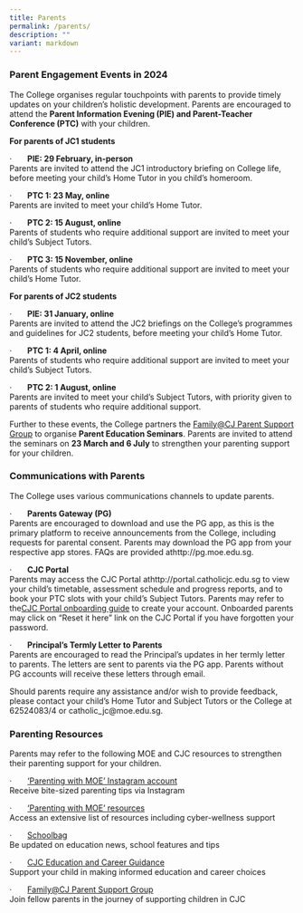 ```yaml
---
title: Parents
permalink: /parents/
description: ""
variant: markdown
---
```

<h3><strong>Parent Engagement Events in 2024</strong></h3>
<p>The College organises regular touchpoints with parents to provide timely
updates on your children’s holistic development. Parents are encouraged
to attend the <strong>Parent Information Evening (PIE) and Parent-Teacher Conference (PTC)</strong> with
your children.</p>
<p><strong>For parents of JC1 students</strong>
</p>
<p>·&nbsp;&nbsp;&nbsp;&nbsp;&nbsp;&nbsp; <strong>PIE: 29 February, in-person<br></strong>Parents
are invited to attend the JC1 introductory briefing on College life, before
meeting your child’s Home Tutor in you child’s homeroom.</p>
<p>·&nbsp;&nbsp;&nbsp;&nbsp;&nbsp;&nbsp; <strong>PTC 1: 23 May, online<br></strong>Parents
are invited to meet your child’s Home Tutor.</p>
<p>·&nbsp;&nbsp;&nbsp;&nbsp;&nbsp;&nbsp; <strong>PTC 2: 15 August, online<br></strong>Parents
of students who require additional support are invited to meet your child’s
Subject Tutors.</p>
<p>·&nbsp;&nbsp;&nbsp;&nbsp;&nbsp;&nbsp; <strong>PTC 3: 15 November, online<br></strong>Parents
of students who require additional support are invited to meet your child’s
Home Tutor.</p>
<p><strong>For parents of JC2 students</strong>
</p>
<p>·&nbsp;&nbsp;&nbsp;&nbsp;&nbsp;&nbsp; <strong>PIE: 31 January, online<br></strong>Parents
are invited to attend the JC2 briefings on the College’s programmes and
guidelines for JC2 students, before meeting your child’s Home Tutor.</p>
<p>·&nbsp;&nbsp;&nbsp;&nbsp;&nbsp;&nbsp; <strong>PTC 1: 4 April, online<br></strong>Parents
of students who require additional support are invited to meet your child’s
Subject Tutors.</p>
<p>·&nbsp;&nbsp;&nbsp;&nbsp;&nbsp;&nbsp; <strong>PTC 2: 1 August, online<br></strong>Parents
are invited to meet your child’s Subject Tutors, with priority given to
parents of students who require additional support.</p>
<p>Further to these events, the College partners the <a href="https://www.cjc.moe.edu.sg/psg" rel="noopener noreferrer nofollow" target="_blank">Family@CJ Parent Support Group</a> to
organise <strong>Parent Education Seminars</strong>. Parents are invited
to attend the seminars on <strong>23 March and 6 July</strong> to strengthen
your parenting support for your children.</p>
<h3><strong>Communications with Parents</strong></h3>
<p>The College uses various communications channels to update parents.</p>
<p>·&nbsp;&nbsp;&nbsp;&nbsp;&nbsp;&nbsp; <strong>Parents Gateway (PG)<br></strong>
<a rel="noopener noreferrer nofollow" target="_blank">Parents are encouraged to download and use the PG app, as this is the
primary platform to receive announcements from the College, including requests
for parental consent. Parents may download the PG app from your respective
app stores. FAQs are provided at</a><a rel="noopener noreferrer nofollow" target="_blank">http://pg.moe.edu.sg</a>.</p>
<p>·&nbsp;&nbsp;&nbsp;&nbsp;&nbsp;&nbsp; <strong>CJC Portal<br></strong>
<a rel="noopener noreferrer nofollow" target="_blank">Parents may access the CJC Portal at</a><a rel="noopener noreferrer nofollow" target="_blank">http://portal.catholicjc.edu.sg</a> to
view your child’s timetable, assessment schedule and progress reports,
and to book your PTC slots <a rel="noopener noreferrer nofollow" target="_blank">with your child’s Subject Tutors</a>.
<a rel="noopener noreferrer nofollow" target="_blank">Parents may refer to the</a><a href="https://drive.google.com/file/d/1vSENMBGxH9lQSxYpsQRkZVVJx_tLniI7/view" rel="noopener noreferrer nofollow" target="_blank">CJC Portal onboarding guide</a> to
create your account. Onboarded parents may click on “Reset it here” link
on the CJC Portal if you have forgotten your password.</p>
<p>·&nbsp;&nbsp;&nbsp;&nbsp;&nbsp;&nbsp; <strong>Principal’s Termly Letter to Parents<br></strong>Parents
are encouraged to read the Principal’s updates in her termly letter to
parents. The letters are sent to parents via the PG app. Parents without
PG accounts will receive these letters through email.</p>
<p>Should parents require any assistance and/or wish to provide feedback,
please contact your child’s Home Tutor and Subject Tutors or the College
at 62524083/4 or <a rel="noopener noreferrer nofollow" target="_blank">catholic_jc@moe.edu.sg</a>.</p>
<h3><strong>Parenting Resources</strong></h3>
<p>Parents may refer to the following MOE and CJC resources to strengthen
their parenting support for your children.</p>
<p>·&nbsp;&nbsp;&nbsp;&nbsp;&nbsp;&nbsp; <a href="https://www.instagram.com/parentingwith.moesg/" rel="noopener noreferrer nofollow" target="_blank">‘Parenting with MOE’ Instagram account</a><strong><br></strong>Receive
bite-sized parenting tips via Instagram</p>
<p>·&nbsp;&nbsp;&nbsp;&nbsp;&nbsp;&nbsp; <a href="https://linktr.ee/parentingwith.moesg" rel="noopener noreferrer nofollow" target="_blank">‘Parenting with MOE’ resources</a><strong><br></strong>Access
an extensive list of resources including cyber-wellness support</p>
<p>·&nbsp;&nbsp;&nbsp;&nbsp;&nbsp;&nbsp; <a href="https://www.schoolbag.edu.sg/" rel="noopener noreferrer nofollow" target="_blank">Schoolbag</a><strong><br></strong>Be
updated on education news, school features and tips</p>
<p>·&nbsp;&nbsp;&nbsp;&nbsp;&nbsp;&nbsp; <a href="https://www.cjc.moe.edu.sg/education/cce/potential-development" rel="noopener noreferrer nofollow" target="_blank">CJC Education and Career Guidance</a><strong><br></strong>Support
your child in making informed education and career choices
<br>
</p>
<p>·&nbsp;&nbsp;&nbsp;&nbsp;&nbsp;&nbsp; <a href="https://www.cjc.moe.edu.sg/psg" rel="noopener noreferrer nofollow" target="_blank">Family@CJ Parent Support Group</a><strong><br></strong>Join
fellow parents in the journey of supporting children in CJC</p>
<p></p>